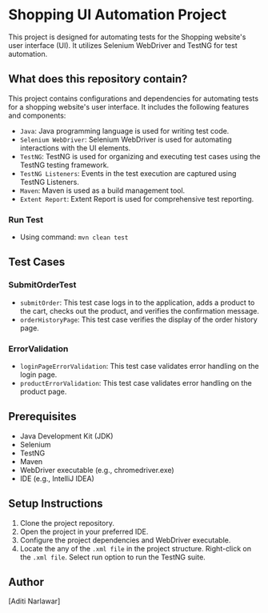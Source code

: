 # Shopping UI Automation Project

This project is designed for automating tests for the Shopping website's user interface (UI). It utilizes Selenium
WebDriver and TestNG for test automation.

## What does this repository contain?

This project contains configurations and dependencies for automating tests for a shopping website's user interface. It includes the following features and components:

- `Java`: Java programming language is used for writing test code.
- `Selenium WebDriver`: Selenium WebDriver is used for automating interactions with the UI elements.
- `TestNG`: TestNG is used for organizing and executing test cases using the TestNG testing framework.
- `TestNG Listeners`: Events in the test execution are captured using TestNG Listeners.
- `Maven`: Maven is used as a build management tool.
- `Extent Report`: Extent Report is used for comprehensive test reporting.

### Run Test

- Using command: `mvn clean test`

## Test Cases

### SubmitOrderTest

- `submitOrder`: This test case logs in to the application, adds a product to the cart, checks out the product, and
  verifies the confirmation message.
- `orderHistoryPage`: This test case verifies the display of the order history page.

### ErrorValidation

- `loginPageErrorValidation`: This test case validates error handling on the login page.
- `productErrorValidation`: This test case validates error handling on the product page.

## Prerequisites

- Java Development Kit (JDK)
- Selenium
- TestNG
- Maven
- WebDriver executable (e.g., chromedriver.exe)
- IDE (e.g., IntelliJ IDEA)

## Setup Instructions

1. Clone the project repository.
2. Open the project in your preferred IDE.
3. Configure the project dependencies and WebDriver executable.
4. Locate the any of the `.xml file` in the project structure.
   Right-click on the `.xml file`.
   Select run option to run the TestNG suite.

## Author

[Aditi Narlawar]